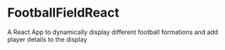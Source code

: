 # FootballFieldReact
A React App to dynamically display different football formations and add player details to the display
